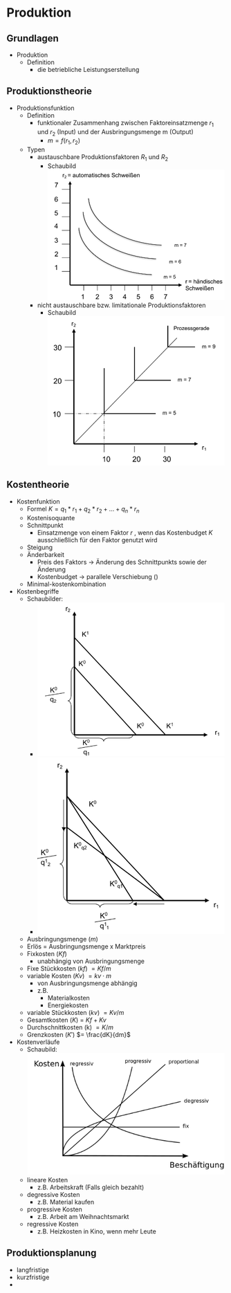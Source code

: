 # Produktion 

## Grundlagen 
- Produktion 
	- Definition 
		- die betriebliche Leistungserstellung 


## Produktionstheorie 
- Produktionsfunktion 
	- Definition 
		- funktionaler Zusammenhang zwischen Faktoreinsatzmenge $r_1$ und $r_2$ (Input) und der Ausbringungsmenge m (Output) 
			- $m = f(r_1, r_2)$ 
	- Typen 
		- austauschbare Produktionsfaktoren $R_1$ und $R_2$ 
			- Schaubild ![|400](https://github.com/ICH-BIN-HXM/images_BWL/blob/main/Snipaste_2023-11-20_14-21-53.png?raw=) 
		- nicht austauschbare bzw. limitationale Produktionsfaktoren 
			- Schaubild ![|350](https://github.com/ICH-BIN-HXM/images_BWL/blob/main/Snipaste_2023-11-20_14-38-39.png?raw=) 

## Kostentheorie 
- Kostenfunktion 
	- Formel $K = q_{1} * r_{1}+q_{2} * r_{2}+\ldots+q_{n} * r_{n}$ 
	- Kostenisoquante 
	- Schnittpunkt 
		- Einsatzmenge von einem Faktor $r$ , wenn das Kostenbudget $K$ ausschließlich für den Faktor genutzt wird 
	- Steigung 
	- Änderbarkeit 
		- Preis des Faktors -> Änderung des Schnittpunkts sowie der Änderung 
		- Kostenbudget -> parallele Verschiebung ()
	- Minimal-kostenkombination 
- Kostenbegriffe 
	- Schaubilder: 
		- ![|300](https://github.com/ICH-BIN-HXM/images_BWL/blob/main/Snipaste_2023-11-20_15-27-34.png?raw=) 
		- ![|300](https://github.com/ICH-BIN-HXM/images_BWL/blob/main/Snipaste_2023-11-20_15-30-09.png?raw=) 
	- Ausbringungsmenge ($m$) 
	- Erlös = Ausbringungsmenge x Marktpreis 
	- Fixkosten ($Kf$) 
		- unabhängig von Ausbringungsmenge 
	- Fixe Stückkosten ($kf$) $= Kf / m$ 
	- variable Kosten ($Kv$) $= kv \cdot m$ 
		- von Ausbringungsmenge abhängig 
		- z.B. 
			- Materialkosten 
			- Energiekosten 
	- variable Stückkosten ($kv$) $= Kv / m$ 
	- Gesamtkosten ($K$) = $Kf + Kv$ 
	- Durchschnittkosten (k) $=K / m$ 
	- Grenzkosten ($K'$) $= \frac{dK}{dm}$ 
- Kostenverläufe 
	- Schaubild: ![|400](https://github.com/ICH-BIN-HXM/images_BWL/blob/main/Snipaste_2023-11-20_15-37-00.png?raw=) 
	- lineare Kosten 
		- z.B. Arbeitskraft (Falls gleich bezahlt)
	- degressive Kosten 
		- z.B. Material kaufen 
	- progressive Kosten 
		- z.B. Arbeit am Weihnachtsmarkt 
	- regressive Kosten 
		- z.B. Heizkosten in Kino, wenn mehr Leute 

## Produktionsplanung 
- langfristige 
- kurzfristige 
- 
